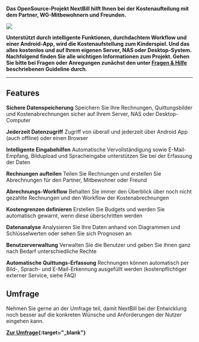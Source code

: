 **Das OpenSource-Projekt NextBill hilft Ihnen bei der Kostenaufteilung mit dem Partner, WG-Mitbewohnern und Freunden.**

![](https://raw.githubusercontent.com/nextbill-project/server/master/docs/assets/top_devices.png)

**Unterstützt durch intelligente Funktionen, durchdachtem Workflow und einer Android-App, wird die Kostenaufstellung zum Kinderspiel. Und das alles kostenlos und auf Ihrem eigenen Server, NAS oder Desktop-System. Nachfolgend finden Sie alle wichtigen Informationen zum Projekt. Gehen Sie bitte bei Fragen oder Anregungen zunächst den unter [Fragen & Hilfe](https://nextbill-project.github.io/server/help) beschriebenen Guideline durch.**

---

## Features ##

**Sichere Datenspeicherung** Speichern Sie Ihre Rechnungen, Quittungsbilder und Kostenabrechnungen sicher auf Ihrem Server, NAS oder Desktop-Computer

**Jederzeit Datenzugriff** Zugriff von überall und jederzeit über Android App (auch offline) oder einen Browser

**Intelligente Eingabehilfen** Automatische Vervollständigung sowie E-Mail-Empfang, Bildupload und Spracheingabe unterstützen Sie bei der Erfassung der Daten

**Rechnungen aufteilen** Teilen Sie Rechnungen und erstellen Sie Abrechnungen für den Partner, Mitbewohner oder Freund

**Abrechnungs-Workflow** Behalten Sie immer den Überblick über noch nicht gezahlte Rechnungen und den Workflow der Kostenabrechnungen

**Kostengrenzen definieren** Erstellen Sie Budgets und werden Sie automatisch gewarnt, wenn diese überschritten werden

**Datenanalyse** Analysieren Sie Ihre Daten anhand von Diagrammen und Schlüsselwerten oder sehen Sie sich Prognosen an

**Benutzerverwaltung** Verwalten Sie die Benutzer und geben Sie ihnen ganz nach Bedarf unterschiedliche Rechte

**Automatische Quittungs-Erfassung** Rechnungen können automatisch per Bild-, Sprach- und E-Mail-Erkennung ausgefüllt werden (kostenpflichtiger externer Service, siehe FAQ)

## Umfrage

Nehmen Sie gerne an der Umfrage teil, damit NextBill bei der Entwicklung noch besser auf die konkreten Wünsche und Anforderungen der Nutzer eingehen kann.

**[Zur Umfrage](https://forms.gle/X5dpFNnH1Rv8VWLU8){:target="_blank"}**

